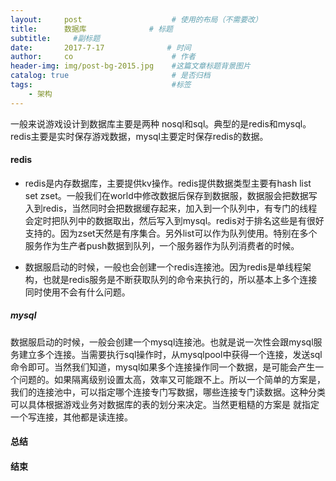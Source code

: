 ```yaml
---
layout:     post                    # 使用的布局（不需要改）
title:      数据库              # 标题 
subtitle:     #副标题
date:       2017-7-17              # 时间
author:     co                      # 作者
header-img: img/post-bg-2015.jpg    #这篇文章标题背景图片
catalog: true                       # 是否归档
tags:                               #标签
    - 架构
---
```


一般来说游戏设计到数据库主要是两种 nosql和sql。典型的是redis和mysql。redis主要是实时保存游戏数据，mysql主要定时保存redis的数据。
#### redis
- redis是内存数据库，主要提供kv操作。redis提供数据类型主要有hash list set zset。一般我们在world中修改数据后保存到数据服，数据服会把数据写入到redis，当然同时会把数据缓存起来，加入到一个队列中，有专门的线程会定时把队列中的数据取出，然后写入到mysql。redis对于排名这些是有很好支持的。因为zset天然是有序集合。另外list可以作为队列使用。特别在多个服务作为生产者push数据到队列，一个服务器作为队列消费者的时候。

- 数据服启动的时候，一般也会创建一个redis连接池。因为redis是单线程架构，也就是redis服务是不断获取队列的命令来执行的，所以基本上多个连接同时使用不会有什么问题。
##### mysql
数据服启动的时候，一般会创建一个mysql连接池。也就是说一次性会跟mysql服务建立多个连接。当需要执行sql操作时，从mysqlpool中获得一个连接，发送sql命令即可。当然我们知道，mysql如果多个连接操作同一个数据，是可能会产生一个问题的。如果隔离级别设置太高，效率又可能跟不上。所以一个简单的方案是，我们的连接池中，可以指定哪个连接专门写数据，哪些连接专门读数据。这种分类可以具体根据游戏业务对数据库的表的划分来决定。当然更粗糙的方案是 就指定一个写连接，其他都是读连接。

#### 总结 

#### 结束